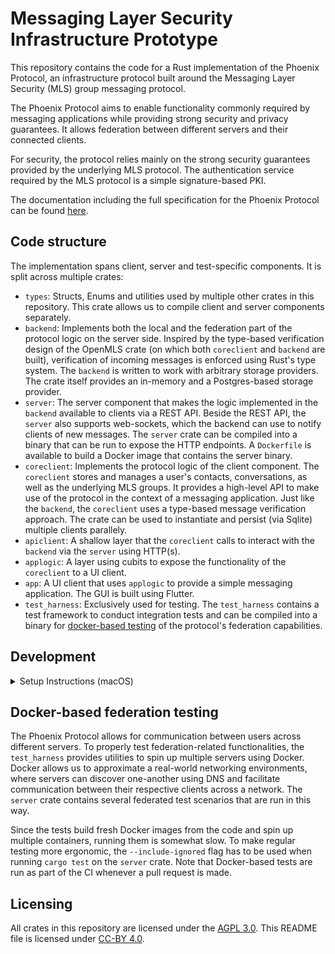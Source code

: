 <!--
SPDX-FileCopyrightText: 2024 Phoenix R&D GmbH <hello@phnx.im>

SPDX-License-Identifier: CC-BY-SA-4.0
-->

# Messaging Layer Security Infrastructure Prototype

This repository contains the code for a Rust implementation of the Phoenix
Protocol, an infrastructure protocol built around the Messaging Layer Security
(MLS) group messaging protocol.

The Phoenix Protocol aims to enable functionality commonly required by messaging
applications while providing strong security and privacy guarantees. It allows
federation between different servers and their connected clients.

For security, the protocol relies mainly on the strong security guarantees
provided by the underlying MLS protocol. The authentication service required by
the MLS protocol is a simple signature-based PKI.

The documentation including the full specification for the Phoenix Protocol can
be found [here](https://docs.phnx.im).

## Code structure

The implementation spans client, server and test-specific components. It is
split across multiple crates:

- `types`: Structs, Enums and utilities used by multiple other crates in this
  repository. This crate allows us to compile client and server components
  separately.
- `backend`: Implements both the local and the federation part of the protocol
  logic on the server side. Inspired by the type-based verification design of
  the OpenMLS crate (on which both `coreclient` and `backend` are built),
  verification of incoming messages is enforced using Rust's type system. The
  `backend` is written to work with arbitrary storage providers. The crate
  itself provides an in-memory and a Postgres-based storage provider.
- `server`: The server component that makes the logic implemented in the
  `backend` available to clients via a REST API. Beside the REST API, the `server`
  also supports web-sockets, which the backend can use to notify clients of new
  messages. The `server` crate can be compiled into a binary that can be run to
  expose the HTTP endpoints. A `Dockerfile` is available to build a Docker image
  that contains the server binary.
- `coreclient`: Implements the protocol logic of the client component. The
  `coreclient` stores and manages a user's contacts, conversations, as well as
  the underlying MLS groups. It provides a high-level API to make use of the
  protocol in the context of a messaging application. Just like the `backend`,
  the `coreclient` uses a type-based message verification approach. The crate
  can be used to instantiate and persist (via Sqlite) multiple clients
  parallely.
- `apiclient`: A shallow layer that the `coreclient` calls to interact with the
  `backend` via the `server` using HTTP(s).
- `applogic`: A layer using cubits to expose the functionality of the
  `coreclient` to a UI client.
- `app`: A UI client that uses `applogic` to provide a simple messaging
  application. The GUI is built using Flutter.
- `test_harness`: Exclusively used for testing. The `test_harness` contains a
  test framework to conduct integration tests and can be compiled into a binary
  for [docker-based testing](#docker-based-federation-testing) of the protocol's
  federation capabilities.

## Development

<details>
<summary>Setup Instructions (macOS)</summary>

## Setup Instructions (macOS)

### Prerequisites

Before starting, ensure you have the following tools installed:

1. Clone the repository:

```bash
git clone https://github.com/phnx-im/infra
```

2. Install [Rust](https://www.rust-lang.org/tools/install)

3. Install [Flutter SDK](https://docs.flutter.dev/get-started/install)

Verify your installation with:

```bash
flutter --version
```

> **Note:** installing Flutter through VS Code may run into problems when using the `just` setup scripts later. You may need to separately install Flutter outside of VS Code in order to follow the rest of these instructions.

4. Install required tools:

```bash
cargo install just flutter_rust_bridge_codegen sqlx-cli
```

- [`just`](https://github.com/casey/just): "is a handy way to save and run project-specific commands."
- [`flutter_rust_bridge_codegen`](https://github.com/fzyzcjy/flutter_rust_bridge): "Flutter/Dart <-> Rust binding generator"
- [`sqlx-cli`](https://github.com/launchbadge/sqlx): "SQLx's associated command-line utility for managing databases, migrations, and enabling "offline" mode with `sqlx::query!()` and friends."

5. Install [Docker Desktop on Mac](https://docs.docker.com/desktop/setup/install/mac-install/)

### Configuration Steps

1. Ensure that Docker is running. You can check your system tray or verify this on the CLI with:

```bash
docker info
```

> If you see something like `ERROR: Cannot connect to the Docker daemon at unix:///Users/[YOUR_USERNAME]/.docker/run/docker.sock. Is the docker daemon running?` then Docker is not running.

2. Initialize the database:

```bash
just init-db
```

> If you see the error `error getting credentials - err: exec: "docker-credential-desktop": executable file not found in $PATH`, then you should verify if you are running `docker-credential-osxkeychain` with the command `docker-credential-osxkeychain version`.
>
> If that works, then you will need to edit your `~/.docker/config.json`. Replace the value of `"credsStore"` with `"osxkeychain"`, then re-run `just init-db`.
>
> If you see the error `Error response from daemon: Ports are not available: exposing port TCP 127.0.0.1:5432 -> 0.0.0.0:0: listen tcp 127.0.0.1:5432: bind: address already in use`, verify that you are not already running Postgres on port 5432. Some users may be using popular apps like Postgres.app which runs on this port by default. Simply stop your server and try again.

3. Set up macOS requirements:

Install [Xcode](https://developer.apple.com/xcode/) and accept the license

```bash
sudo xcodebuild -license
```

Install [CocoaPods](https://guides.cocoapods.org/using/getting-started.html) (requires recent [Ruby](https://www.ruby-lang.org/en/documentation/installation/) version)

```
gem install cocoapods
```

### Running the App

Quick start:

```bash
cd app
flutter run -d macos
```

When prompted, use the domain name `localhost`.

</details>

## Docker-based federation testing

The Phoenix Protocol allows for communication between users across different
servers. To properly test federation-related functionalities, the `test_harness`
provides utilities to spin up multiple servers using Docker. Docker allows us to
approximate a real-world networking environments, where servers can discover
one-another using DNS and facilitate communication between their respective
clients across a network. The `server` crate contains several federated test
scenarios that are run in this way.

Since the tests build fresh Docker images from the code and spin up multiple
containers, running them is somewhat slow. To make regular testing more
ergonomic, the `--include-ignored` flag has to be used when running `cargo test`
on the `server` crate. Note that Docker-based tests are run as part of the CI
whenever a pull request is made.

## Licensing

All crates in this repository are licensed under the [AGPL
3.0](https://www.gnu.org/licenses/agpl-3.0.html). This README file is licensed
under [CC-BY 4.0](https://creativecommons.org/licenses/by/4.0/).
